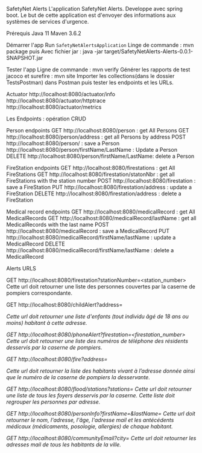SafetyNet Alerts
L'application SafetyNet Alerts. Developpe avec spring boot. Le but de cette application est d'envoyer des informations aux systèmes de services d'urgence.

Prérequis
Java 11
Maven 3.6.2

Démarrer l'app
Run `SafetyNetAlertsApplication`
Linge de commande : mvn package
puis
Avec fichier jar : java -jar target/SafetyNetAlerts-Alerts-0.0.1-SNAPSHOT.jar

Tester l'app
Ligne de commande : mvn verify
Générer les rapports de test jacoco et surefire : mvn site
Importer les collections(dans le dossier TestsPostman) dans Postman puis tester les endpoints et les URLs. 

Actuator
http://localhost:8080/actuator/info
http://localhost:8080/actuator/httptrace
http://localhost:8080/actuator/metrics

Les Endpoints : opération CRUD

Person endpoints
GET http://localhost:8080/person : get All Persons
GET http://localhost:8080/person/address : get all Persons by address
POST http://localhost:8080/person/ : save a Person
http://localhost:8080/person/firstName/LastName : Update a Person
DELETE http://localhost:8080/person/firstName/LastName: delete a Person

FireStation endpoints
GET http://localhost:8080/firestations : get All FireStations
GET http://localhost:8080/firestation/statonNbr : get all FireStations with the station number
POST http://localhost:8080/firestation : save a FireStation
PUT http://localhost:8080/firestation/address : update a FireStation
DELETE http://localhost:8080/firestation/address : delete a FireStation

Medical record endpoints
GET http://localhost:8080/medicalRecord : get All MedicalRecords
GET http://localhost:8080/medicalRecord/lastName : get all MedicalRecords with the last name
POST http://localhost:8080/medicalRecord : save a MedicalRecord
PUT http://localhost:8080/medicalRecord/firstName/lastName : update a MedicalRecord
DELETE http://localhost:8080/medicalRecord/firstName/lastName : delete a MedicalRecord

Alerts URLS

GET http://localhost:8080/firestation?stationNumber=<station_number>
Cette url doit retourner une liste des personnes couvertes par la caserne de pompiers correspondante.

GET http://localhost:8080/childAlert?address=<address>
Cette url doit retourner une liste d'enfants (tout individu âgé de 18 ans ou moins) habitant à cette adresse.

GET http://localhost:8080/phoneAlert?firestation=<firestation_number>
Cette url doit retourner une liste des numéros de téléphone des résidents desservis par la caserne de pompiers.

GET http://localhost:8080/fire?address=<address>
Cette url doit retourner la liste des habitants vivant à l’adresse donnée ainsi que le numéro de la caserne de pompiers la desservante.

GET http://localhost:8080/flood/stations?stations=<a list of station_numbers>
Cette url doit retourner une liste de tous les foyers desservis par la caserne. Cette liste doit regrouper les personnes par adresse.

GET http://localhost:8080/personInfo?firstName=<firstName>&lastName=<lastName>
Cette url doit retourner le nom, l'adresse, l'âge, l'adresse mail et les antécédents médicaux (médicaments, posologie, allergies) de chaque habitant.

GET http://localhost:8080/communityEmail?city=<city>
Cette url doit retourner les adresses mail de tous les habitants de la ville.